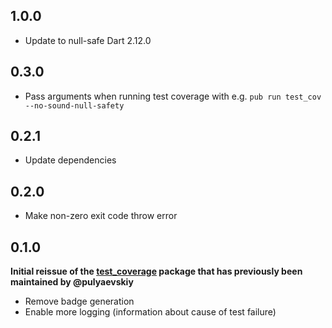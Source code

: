 ## 1.0.0

- Update to null-safe Dart 2.12.0

## 0.3.0

* Pass arguments when running test coverage with e.g. `pub run test_cov --no-sound-null-safety`

## 0.2.1

* Update dependencies

## 0.2.0

* Make non-zero exit code throw error

## 0.1.0

**Initial reissue of the [test_coverage](https://github.com/pulyaevskiy/test-coverage) package that
has previously been maintained by @pulyaevskiy**

* Remove badge generation
* Enable more logging (information about cause of test failure)
